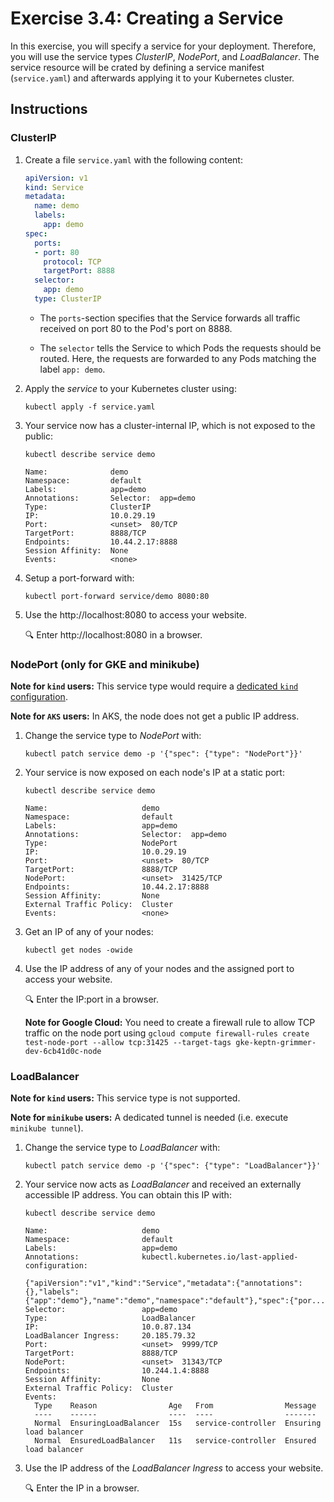 # Exercise 3.4: Creating a Service

In this exercise, you will specify a service for your deployment.
Therefore, you will use the service types *ClusterIP*, *NodePort*, and *LoadBalancer*.
The service resource will be crated by defining a service manifest (`service.yaml`) and afterwards 
applying it to your Kubernetes cluster.


## Instructions

### ClusterIP
1. Create a file `service.yaml` with the following content:

    ```yaml
    apiVersion: v1
    kind: Service
    metadata:
      name: demo
      labels:
        app: demo
    spec:
      ports:
      - port: 80
        protocol: TCP
        targetPort: 8888
      selector:
        app: demo
      type: ClusterIP
    ```

    * The `ports`-section specifies that the Service forwards all traffic received on port 80 to the Pod's port on 8888.

    * The `selector` tells the Service to which Pods the requests should be routed. Here, the requests are forwarded to any Pods matching the label `app: demo`.

1. Apply the *service* to your Kubernetes cluster using: 
    
    ```console
    kubectl apply -f service.yaml
    ```

1. Your service now has a cluster-internal IP, which is not exposed to the public:

    ```console
    kubectl describe service demo
    ```

    ```source
    Name:              demo
    Namespace:         default
    Labels:            app=demo
    Annotations:       Selector:  app=demo
    Type:              ClusterIP
    IP:                10.0.29.19
    Port:              <unset>  80/TCP
    TargetPort:        8888/TCP
    Endpoints:         10.44.2.17:8888
    Session Affinity:  None
    Events:            <none>
    ```

1. Setup a port-forward with:

    ```console
    kubectl port-forward service/demo 8080:80
    ```

1. Use the http://localhost:8080 to access your website.

    :mag: Enter http://localhost:8080 in a browser.

### NodePort (only for GKE and minikube)
**Note for `kind` users:** This service type would require a [dedicated `kind` configuration](https://kind.sigs.k8s.io/docs/user/configuration/#extra-port-mappings).

**Note for `AKS` users:** In AKS, the node does not get a public IP address.

1. Change the service type to *NodePort* with:

    ```console
    kubectl patch service demo -p '{"spec": {"type": "NodePort"}}'
    ```

1. Your service is now exposed on each node's IP at a static port:

    ```console
    kubectl describe service demo
    ```

    ```source
    Name:                     demo
    Namespace:                default
    Labels:                   app=demo
    Annotations:              Selector:  app=demo
    Type:                     NodePort
    IP:                       10.0.29.19
    Port:                     <unset>  80/TCP
    TargetPort:               8888/TCP
    NodePort:                 <unset>  31425/TCP
    Endpoints:                10.44.2.17:8888
    Session Affinity:         None
    External Traffic Policy:  Cluster
    Events:                   <none>
    ```

1. Get an IP of any of your nodes:

    ```console
    kubectl get nodes -owide
    ```

1. Use the IP address of any of your nodes and the assigned port to access your website.

    :mag: Enter the IP:port in a browser.

    **Note for Google Cloud:**
    You need to create a firewall rule to allow TCP traffic on the node port using
    `gcloud compute firewall-rules create test-node-port --allow tcp:31425 --target-tags gke-keptn-grimmer-dev-6cb41d0c-node`

### LoadBalancer
**Note for `kind` users:** This service type is not supported.

**Note for `minikube` users:** A dedicated tunnel is needed (i.e. execute `minikube tunnel`).

1. Change the service type to *LoadBalancer* with:

    ```console
    kubectl patch service demo -p '{"spec": {"type": "LoadBalancer"}}'
    ```

1. Your service now acts as *LoadBalancer* and received an externally accessible IP address. You can obtain this IP with:

    ```console
    kubectl describe service demo
    ```

    ```source
    Name:                     demo
    Namespace:                default
    Labels:                   app=demo
    Annotations:              kubectl.kubernetes.io/last-applied-configuration:
                                {"apiVersion":"v1","kind":"Service","metadata":{"annotations":{},"labels":{"app":"demo"},"name":"demo","namespace":"default"},"spec":{"por...
    Selector:                 app=demo
    Type:                     LoadBalancer
    IP:                       10.0.87.134
    LoadBalancer Ingress:     20.185.79.32
    Port:                     <unset>  9999/TCP
    TargetPort:               8888/TCP
    NodePort:                 <unset>  31343/TCP
    Endpoints:                10.244.1.4:8888
    Session Affinity:         None
    External Traffic Policy:  Cluster
    Events:
      Type    Reason                Age   From                Message
      ----    ------                ----  ----                -------
      Normal  EnsuringLoadBalancer  15s   service-controller  Ensuring load balancer
      Normal  EnsuredLoadBalancer   11s   service-controller  Ensured load balancer
    ```

1. Use the IP address of the *LoadBalancer Ingress* to access your website.

    :mag: Enter the IP in a browser.
